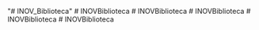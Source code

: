 "# INOV_Biblioteca" 
#   I N O V B i b l i o t e c a  
 #   I N O V B i b l i o t e c a  
 #   I N O V B i b l i o t e c a  
 #   I N O V B i b l i o t e c a  
 #   I N O V B i b l i o t e c a  
 